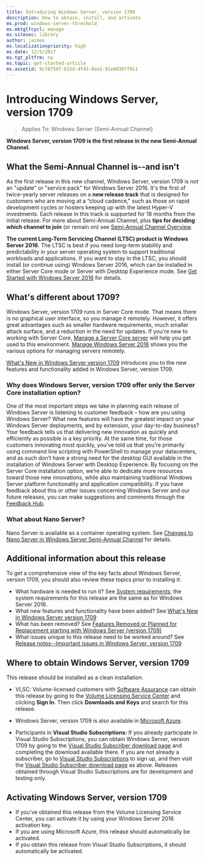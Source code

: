 ```yaml
---
title: Introducing Windows Server, version 1709
description: How to obtain, install, and activate
ms.prod: windows-server-threshold
ms.mktglfcycl: manage
ms.sitesec: library
author: jaimeo
ms.localizationpriority: high
ms.date: 12/5/2017
ms.tgt_pltfrm: na
ms.topic: get-started-article
ms.assetid: 9cf87597-b15d-4f43-8aa1-91e60367f011
---
```

# Introducing Windows Server, version 1709

>Applies To: Windows Server (Semi-Annual Channel)

**Windows Server, version 1709 is the first release in the new Semi-Annual Channel.** 

## What the Semi-Annual Channel is--and isn't
As the first release in this new channel, Windows Server, version 1709 is *not* an "update" or "service pack" for Windows Server 2016. It's the first of twice-yearly server releases on a **new release track** that is designed for customers who are moving at a “cloud cadence," such as those on rapid development cycles or hosters keeping up with the latest Hyper-V investments. Each release in this track is supported for 18 months from the initial release. For more about Semi-Annual Channel, plus **tips for deciding which channel to join** (or remain on) see [Semi-Annual Channel Overview](semi-annual-channel-overview.md).


**The current Long-Term Servicing Channel (LTSC) product is Windows Server 2016**. The LTSC is best if you need long-term stability and predictability in your server operating system to support traditional workloads and applications. If you want to stay in the LTSC, you should install (or continue using) Windows Server 2016, which can be installed in either Server Core mode or Server with Desktop Experience mode. See [Get Started with Windows Server 2016](https://docs.microsoft.com/windows-server/get-started/server-basics) for details.


## What's different about 1709?

Windows Server, version 1709 runs in Server Core mode. That means there is no graphical user interface, so you manage it remotely. However, it offers great advantages such as smaller hardware requirements, much smaller attack surface, and a reduction in the need for updates. If you're new to working with Server Core, [Manage a Server Core server](../administration/server-core/server-core-manage.md) will help you get used to this environment. [Manage Windows Server 2016](../administration/manage-windows-server.md) shows you the various options for managing servers remotely.

[What's New in Windows Server version 1709](whats-new-in-windows-server-1709.md) introduces you to the new features and functionality added in Windows Server, version 1709.

### Why does Windows Server, version 1709 offer only the Server Core installation option?
One of the most important steps we take in planning each release of Windows Server is listening to customer feedback – how are you using Windows Server? What new features will have the greatest impact on your Windows Server deployments, and by extension, your day-to-day business? Your feedback tells us that delivering new innovation as quickly and efficiently as possible is a key priority. At the same time, for those customers innovating most quickly, you’ve told us that you’re primarily using command line scripting with PowerShell to manage your datacenters, and as such don’t have a strong need for the desktop GUI available in the installation of Windows Server with Desktop Experience. By focusing on the Server Core installation option, we’re able to dedicate more resources toward those new innovations, while also maintaining traditional Windows Server platform functionality and application compatibility. If you have feedback about this or other issues concerning Windows Server and our future releases, you can make suggestions and comments through the [Feedback Hub](https://support.microsoft.com/help/4021566/windows-10-send-feedback-to-microsoft-with-feedback-hub-app).


### What about Nano Server?
Nano Server is available as a container operating system. See [Changes to Nano Server in Windows Server Semi-Annual Channel](nano-in-semi-annual-channel.md) for details.

## Additional information about this release
To get a comprehensive view of the key facts about Windows Server, version 1709, you should also review these topics prior to installing it:

- What hardware is needed to run it? See [System requirements](system-requirements.md); the system requirements for this release are the same as for Windows Server 2016.
- What new features and functionality have been added? See [What's New in Windows Server version 1709](whats-new-in-windows-server-1709.md)
- What has been removed? See [Features Removed or Planned for Replacement starting with Windows Server (version 1709)](Removed-Features-1709.md)
- What issues unique to this release need to be worked around? See [Release notes--Important issues in Windows Server, version 1709](server-1709-relnotes.md)


## Where to obtain Windows Server, version 1709

This release should be installed as a clean installation.

- VLSC: Volume-licensed customers with [Software Assurance](https://www.microsoft.com/en-us/licensing/licensing-programs/software-assurance-default.aspx) can obtain this release by going to the [Volume Licensing Service Center](https://www.microsoft.com/Licensing/servicecenter/default.aspx) and clicking **Sign In**. Then click **Downloads and Keys** and search for this release. 

- Windows Server, version 1709 is also available in  [Microsoft Azure](https://azuremarketplace.microsoft.com/en-us/marketplace/apps/Microsoft.WindowsServer?tab=Overview).

- Participants in **Visual Studio Subscriptions:** If you already participate in Visual Studio Subscriptions, you can obtain Windows Server, version 1709 by going to the [Visual Studio Subscriber download page](https://my.visualstudio.com/downloads?pid=2347) and completing the download available there. If you are not already a subscriber, go to [Visual Studio Subscriptions](https://www.visualstudio.com/subscriptions/) to sign up, and then visit the [Visual Studio Subscriber download page](https://my.visualstudio.com/downloads?pid=2347) as above. Releases obtained through Visual Studio Subscriptions are for development and testing only.




## Activating Windows Server, version 1709

- If you've obtained this release from the Volume Licensing Service Center, you can activate it by using your Windows Server 2016 activation key.
- If you are using Microsoft Azure, this release should automatically be activated.
- If you obtain this release from Visual Studio Subscriptions, it should automatically be activated.